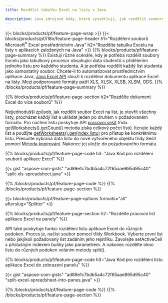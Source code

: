 ```yaml
---
title: Rozdělit tabulku Excel na listy v Java

description: Java zdrojové kódy, které vysvětlují, jak rozdělit soubory Microsoft Excel do více dokumentů pomocí knihovny Excel Java
---
```

{{< blocks/products/pf/feature-page-wrap >}}
{{< blocks/products/pf/i18n/feature-page-header h1="Rozdělení souborů Microsoft<sup>&reg;</sup> Excel prostřednictvím Java" h2="Rozdělte tabulku Excelu na listy v aplikacích založených na Java" >}}
{{% blocks/products/pf/feature-page-summary %}}
Existují různé scénáře, kdy je potřeba rozdělit soubory Excelu jako tabulkový procesor obsahující data studentů s přidělením jednoho listu pro každého studenta. A je potřeba rozdělit každý list studenta jako samostatný soubor. Chcete-li to automatizovat prostřednictvím aplikace Java, [Java Excel API](/cells/java/) slouží k rozdělení dokumentu aplikace Excel na listy. Mezi podporované formáty patří XLS, XLSX, XLSB, XLSM, ODS. 
{{% /blocks/products/pf/feature-page-summary %}}

{{% blocks/products/pf/feature-page-section h2="Rozdělte dokument Excel do více souborů" %}}

Nejjednodušší způsob, jak rozdělit soubor Excel na list, je otevřít všechny listy, procházet každý list a ukládat jeden po druhém v požadovaném formátu. Pro načtení listu poskytuje API [pracovní sešit](https://reference.aspose.com/cells/java/com.aspose.cells/Workbook) třída. [getWorksheets().getCount()](https://reference.aspose.com/cells/java/com.aspose.cells/worksheetcollection#Count) metoda získá celkový počet listů. Iterujte každý list a použijte [getWorksheets().get(index listu)](https://reference.aspose.com/cells/java/com.aspose.cells/worksheetcollection#get) pro přístup ke konkrétnímu listu. Přesuňte vybraná data listu do nově vytvořeného objektu třídy Sešit pomocí [Metoda kopírování](https://reference.aspose.com/cells/java/com.aspose.cells/workbook#copy(com.aspose.cells.Workbook)). Nakonec jej uložte do požadovaného formátu.

{{% blocks/products/pf/feature-page-code h3="Java Kód pro rozdělení souborů aplikace Excel" %}}

{{< gist "aspose-com-gists" "ad89e1c7bdb5a4c72f65aae895d95c40" "split-xls-spreadsheet.java" >}}

{{% /blocks/products/pf/feature-page-code %}}
{{% /blocks/products/pf/feature-page-section %}}

{{< blocks/products/pf/feature-page-options formats="all" afterslug="Splitter" >}}

{{% blocks/products/pf/feature-page-section h2="Rozdělte pracovní list aplikace Excel na panely" %}}

API také poskytuje funkci rozdělení listu aplikace Excel do různých podoken. Proces je, načíst soubor pomocí třídy Workbook. Vyberte první list nebo jakýkoli požadovaný list zadáním jeho rejstříku. Zavolejte setActiveCell s příslušným indexem buňky jako parametrem. A nakonec rozdělte okno listu do různých podoken voláním metody split().

{{% blocks/products/pf/feature-page-code h3="Java Kód pro rozdělení listu aplikace Excel do zobrazení panelu" %}}

{{< gist "aspose-com-gists" "ad89e1c7bdb5a4c72f65aae895d95c40" "split-excel-spreadsheet-into-panes.java" >}}

{{% /blocks/products/pf/feature-page-code %}}
{{% /blocks/products/pf/feature-page-section %}}
